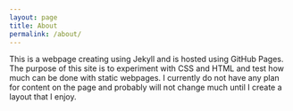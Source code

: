 ```yaml
---
layout: page
title: About
permalink: /about/
---
```


This is a webpage creating using Jekyll and is hosted using GitHub Pages. The purpose of this site is to experiment with CSS and HTML and test how much can be done with static webpages. I currently do not have any plan for content on the page and probably will not change much until I create a layout that I enjoy.
